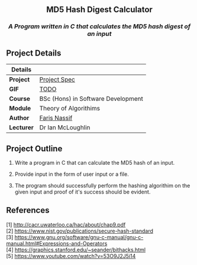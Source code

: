 <p>
  <h2 align="center">MD5 Hash Digest Calculator</h2>
  <i><h3 align="center">A Program written in C that calculates the MD5 hash digest of an input</h3></i>
</p>

## Project Details

|Details  |    |
| --- | --- |
| **Project**  | [Project Spec](https://github.com/farisNassif/FourthYear_TheoryOfAlgorithims) 
| **GIF** | [TODO](https://github.com/farisNassif/FourthYear_TheoryOfAlgorithims)
| **Course** | BSc (Hons) in Software Development
| **Module** |  Theory of Algorithims |
| **Author** | [Faris Nassif](https://github.com/farisNassif) |
| **Lecturer** | Dr Ian McLoughlin |

## Project Outline
1. Write a program in C that can calculate the MD5 hash of an input.

2. Provide input in the form of user input or a file.

3. The program should successfully perform the hashing algorithim on the given input and proof of it's success should be evident.

## References
[1] http://cacr.uwaterloo.ca/hac/about/chap9.pdf <br>
[2] https://www.nist.gov/publications/secure-hash-standard <br>
[3] https://www.gnu.org/software/gnu-c-manual/gnu-c-manual.html#Expressions-and-Operators <br>
[4] https://graphics.stanford.edu/~seander/bithacks.html <br>
[5] https://www.youtube.com/watch?v=53O9J2J5i14 <br>
